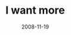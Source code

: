 ---
layout: base.njk
title : 'I want more' 
view_title : 'I want more' 
year : '2008' 
date : '2008-11-19' 
img_file : '/drawing/iwantmore.jpg' 
html_file : 'iwantmore' 
next_html : 'iamgoingtowriteyoueverydayuntilyoudrawmeapicture.html' 
year_order : '529' 
permalink : "title/{{html_file}}.html"
---